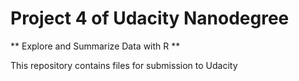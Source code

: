 # Project 4 of Udacity Nanodegree
** Explore and Summarize Data with R  **

This repository contains files for submission to Udacity
